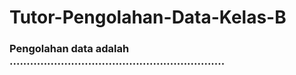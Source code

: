 # Tutor-Pengolahan-Data-Kelas-B
### Pengolahan data adalah ...............................................................
